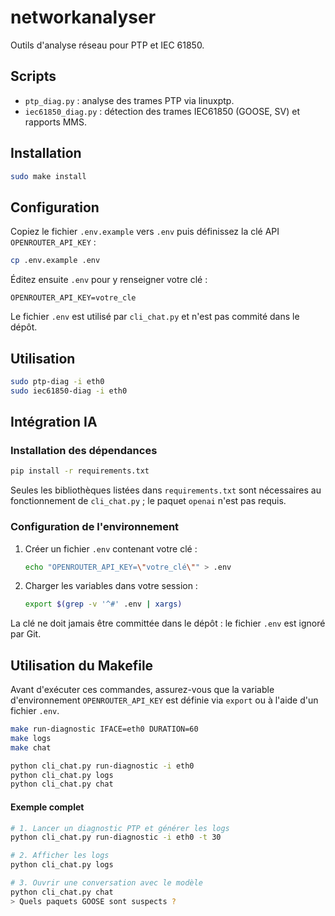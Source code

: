 # networkanalyser

Outils d'analyse réseau pour PTP et IEC 61850.

## Scripts

- `ptp_diag.py` : analyse des trames PTP via linuxptp.
- `iec61850_diag.py` : détection des trames IEC61850 (GOOSE, SV) et rapports MMS.

## Installation

```sh
sudo make install
```

## Configuration

Copiez le fichier `.env.example` vers `.env` puis définissez la clé API `OPENROUTER_API_KEY` :

```sh
cp .env.example .env
```

Éditez ensuite `.env` pour y renseigner votre clé :

```
OPENROUTER_API_KEY=votre_cle
```

Le fichier `.env` est utilisé par `cli_chat.py` et n'est pas commité dans le dépôt.

## Utilisation

```sh
sudo ptp-diag -i eth0
sudo iec61850-diag -i eth0
```

## Intégration IA

### Installation des dépendances

```sh
pip install -r requirements.txt
```

Seules les bibliothèques listées dans `requirements.txt` sont nécessaires au
fonctionnement de `cli_chat.py` ; le paquet `openai` n'est pas requis.

### Configuration de l'environnement

1. Créer un fichier `.env` contenant votre clé :

   ```sh
   echo "OPENROUTER_API_KEY=\"votre_clé\"" > .env
   ```

2. Charger les variables dans votre session :

   ```sh
   export $(grep -v '^#' .env | xargs)
   ```

La clé ne doit jamais être committée dans le dépôt : le fichier `.env` est ignoré par Git.

## Utilisation du Makefile

Avant d'exécuter ces commandes, assurez-vous que la variable d'environnement
`OPENROUTER_API_KEY` est définie via `export` ou à l'aide d'un fichier `.env`.

```sh
make run-diagnostic IFACE=eth0 DURATION=60
make logs
make chat

python cli_chat.py run-diagnostic -i eth0
python cli_chat.py logs
python cli_chat.py chat
```

#### Exemple complet

```sh
# 1. Lancer un diagnostic PTP et générer les logs
python cli_chat.py run-diagnostic -i eth0 -t 30

# 2. Afficher les logs
python cli_chat.py logs

# 3. Ouvrir une conversation avec le modèle
python cli_chat.py chat
> Quels paquets GOOSE sont suspects ?

